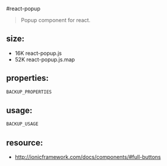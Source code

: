 #react-popup
> Popup component for react.

## size:
+ 16K	react-popup.js
+ 52K	react-popup.js.map


## properties:
```javascript
BACKUP_PROPERTIES
```

## usage:
```jsx
BACKUP_USAGE
```



## resource:
+ http://ionicframework.com/docs/components/#full-buttons


